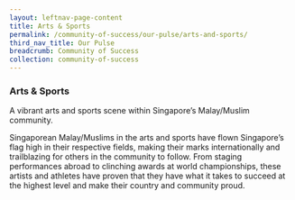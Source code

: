 ```yaml
---
layout: leftnav-page-content
title: Arts & Sports
permalink: /community-of-success/our-pulse/arts-and-sports/
third_nav_title: Our Pulse
breadcrumb: Community of Success
collection: community-of-success
---
```


### **Arts & Sports**
A vibrant arts and sports scene within Singapore’s Malay/Muslim community.

Singaporean Malay/Muslims in the arts and sports have flown Singapore’s flag high in their respective fields, making their marks internationally and trailblazing for others in the community to follow. From staging performances abroad to clinching awards at world championships, these artists and athletes have proven that they have what it takes to succeed at the highest level and make their country and community proud.
